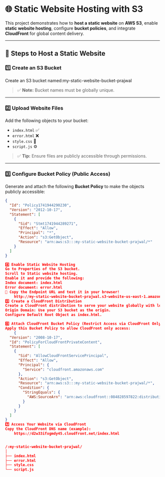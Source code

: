 # 🌐 Static Website Hosting with S3

This project demonstrates how to **host a static website** on **AWS S3**, enable **static website hosting**, configure **bucket policies**, and integrate **CloudFront** for global content delivery.

---

## 🚀 Steps to Host a Static Website

### 1️⃣ Create an S3 Bucket
Create an S3 bucket named:my-static-website-bucket-prajwal 

> ✅ **Note:** Bucket names must be globally unique.

---

### 2️⃣ Upload Website Files
Add the following objects to your bucket:

- `index.html` ✅  
- `error.html` ❌  
- `style.css` 🎨  
- `script.js` ⚙️  

> ✅ **Tip:** Ensure files are publicly accessible through permissions.

---

### 3️⃣ Configure Bucket Policy (Public Access)
Generate and attach the following **Bucket Policy** to make the objects publicly accessible:

```json
{
  "Id": "Policy1741944290230",
  "Version": "2012-10-17",
  "Statement": [
    {
      "Sid": "Stmt1741944289271",
      "Effect": "Allow",
      "Principal": "*",
      "Action": "s3:GetObject",
      "Resource": "arn:aws:s3:::my-static-website-bucket-prajwal/*"
    }
  ]
}

4️⃣ Enable Static Website Hosting
Go to Properties of the S3 bucket.
Scroll to Static website hosting.
Enable it and provide the following:
Index document: index.html
Error document: error.html
📎 Copy the Endpoint URL and test it in your browser!
    http://my-static-website-bucket-prajwal.s3-website-us-east-1.amazonaws.com
5️⃣ Create a CloudFront Distribution
Create a CloudFront distribution to serve your website globally with low latency.
Origin Domain: Use your S3 bucket as the origin.
Configure Default Root Object as index.html.

6️⃣ Attach CloudFront Bucket Policy (Restrict Access via CloudFront Only)
Apply this Bucket Policy to allow CloudFront only access:
    {
  "Version": "2008-10-17",
  "Id": "PolicyForCloudFrontPrivateContent",
  "Statement": [
    {
      "Sid": "AllowCloudFrontServicePrincipal",
      "Effect": "Allow",
      "Principal": {
        "Service": "cloudfront.amazonaws.com"
      },
      "Action": "s3:GetObject",
      "Resource": "arn:aws:s3:::my-static-website-bucket-prajwal/*",
      "Condition": {
        "StringEquals": {
          "AWS:SourceArn": "arn:aws:cloudfront::084828597822:distribution/EFJI44KVSOKT4"
        }
      }
    }
  ]
}
7️⃣ Access Your Website via CloudFront
Copy the CloudFront DNS name (example):
    https://d2w33ifxgmdy45.cloudfront.net/index.html


/:my-static-website-bucket-prajwal/
│
├── index.html
├── error.html
├── style.css
└── script.js

